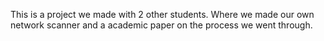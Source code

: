 This is a project we made with 2 other students. Where we made our own network scanner and a academic paper on the process we went through.
